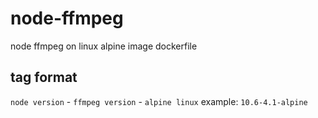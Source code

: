 # node-ffmpeg
node ffmpeg on linux alpine image dockerfile
## tag format
`node version` - `ffmpeg version` - `alpine linux`
example: `10.6-4.1-alpine`
